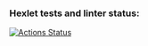 ### Hexlet tests and linter status:
[![Actions Status](https://github.com/cm-ryffel/php-project-45/actions/workflows/hexlet-check.yml/badge.svg)](https://github.com/cm-ryffel/php-project-45/actions)